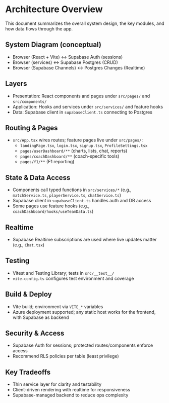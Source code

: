 # Architecture Overview

This document summarizes the overall system design, the key modules, and how data flows through the app.

## System Diagram (conceptual)

- Browser (React + Vite) ↔ Supabase Auth (sessions)
- Browser (services) ↔ Supabase Postgres (CRUD)
- Browser (Supabase Channels) ↔ Postgres Changes (Realtime)

## Layers

- Presentation: React components and pages under `src/pages/` and `src/components/`
- Application: Hooks and services under `src/services/` and feature hooks
- Data: Supabase client in `supabaseClient.ts` connecting to Postgres

## Routing & Pages

- `src/App.tsx` wires routes; feature pages live under `src/pages/`:
  - `landingPage.tsx`, `login.tsx`, `signup.tsx`, `ProfileSettings.tsx`
  - `pages/userDashboard/**` (charts, lists, chat, reports)
  - `pages/coachDashboard/**` (coach-specific tools)
  - `pages/f1/**` (F1 reporting)

## State & Data Access

- Components call typed functions in `src/services/*` (e.g., `matchService.ts`, `playerService.ts`, `chatService.ts`)
- Supabase client in `supabaseClient.ts` handles auth and DB access
- Some pages use feature hooks (e.g., `coachDashboard/hooks/useTeamData.ts`)

## Realtime

- Supabase Realtime subscriptions are used where live updates matter (e.g., `Chat.tsx`)

## Testing

- Vitest and Testing Library; tests in `src/__test__/`
- `vite.config.ts` configures test environment and coverage

## Build & Deploy

- Vite build; environment via `VITE_*` variables
- Azure deployment supported; any static host works for the frontend, with Supabase as backend

## Security & Access

- Supabase Auth for sessions; protected routes/components enforce access
- Recommend RLS policies per table (least privilege)

## Key Tradeoffs

- Thin service layer for clarity and testability
- Client-driven rendering with realtime for responsiveness
- Supabase-managed backend to reduce ops complexity

